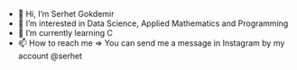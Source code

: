 - 👋 Hi, I’m Serhet Gokdemir
- 👀 I’m interested in Data Science, Applied Mathematics and Programming
- 🌱 I’m currently learning C
- 📫 How to reach me => You can send me a message in Instagram by my account @serhet

<!---
serhetgokdemir/serhetgokdemir is a ✨ special ✨ repository because its `README.md` (this file) appears on your GitHub profile.
You can click the Preview link to take a look at your changes.
--->

